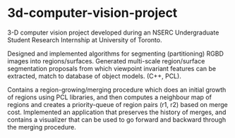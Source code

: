 # 3d-computer-vision-project

3-D computer vision project developed during an NSERC Undergraduate Student Research Internship at University of Toronto.  

Designed and implemented algorithms for segmenting (partitioning) RGBD images into regions/surfaces. Generated multi-scale region/surface segmentation proposals from which viewpoint invariant features can be extracted, match to database of object models. (C++, PCL).  

Contains a region-growing/merging procedure which does an initial growth of regions using PCL libraries, and then computes a neighbour map of regions and creates a priority-queue of region pairs (r1, r2) based on merge cost. Implemented an application that preserves the history of merges, and contains a visualizer that can be used to go forward and backward through the merging procedure. 
